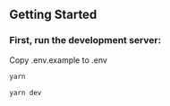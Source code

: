 ## Getting Started

### First, run the development server:

Copy .env.example to .env

```bash
yarn

yarn dev
```
